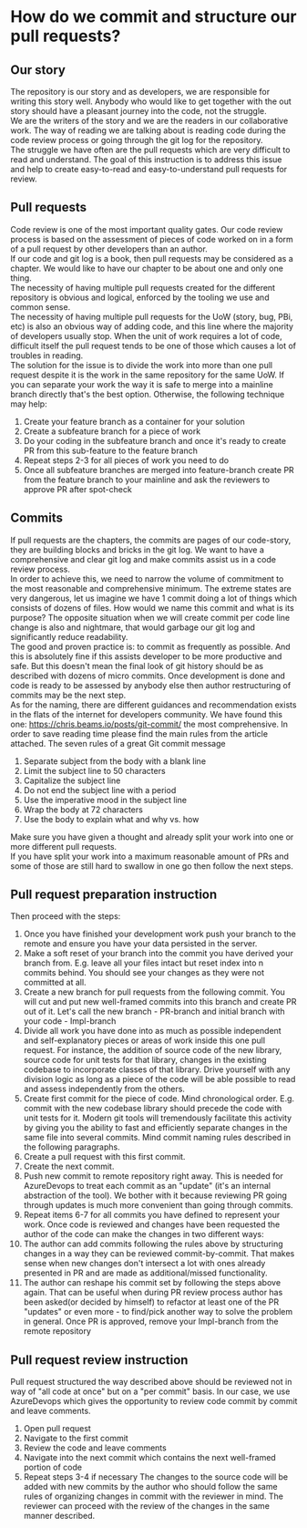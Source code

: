 # How do we commit and structure our pull requests?

## Our story
The repository is our story and as developers, we are responsible for writing this story well. Anybody who would like to get together with the out story should have a pleasant journey into the code, not the struggle.\
We are the writers of the story and we are the readers in our collaborative work. The way of reading we are talking about is reading code during the code review process or going through the git log for the repository.\
The struggle we have often are the pull requests which are very difficult to read and understand. The goal of this instruction is to address this issue and help to create easy-to-read and easy-to-understand pull requests for review.

## Pull requests
Code review is one of the most important quality gates. Our code review process is based on the assessment of pieces of code worked on in a form of a pull request by other developers than an author.\
If our code and git log is a book, then pull requests may be considered as a chapter. We would like to have our chapter to be about one and only one thing.\
The necessity of having multiple pull requests created for the different repository is obvious and logical, enforced by the tooling we use and common sense.\
The necessity of having multiple pull requests for the UoW (story, bug, PBi, etc) is also an obvious way of adding code, and this line where the majority of developers usually stop. When the unit of work requires a lot of code, difficult itself the pull request tends to be one of those which causes a lot of troubles in reading.\
The solution for the issue is to divide the work into more than one pull request despite it is the work in the same repository for the same UoW. If you can separate your work the way it is safe to merge into a mainline branch directly that's the best option. Otherwise, the following technique may help:
1.	Create your feature branch as a container for your solution
2.	Create a subfeature branch for a piece of work
3.	Do your coding in the subfeature branch and once it's ready to create PR from this sub-feature to the feature branch
4.	Repeat steps 2-3 for all pieces of work you need to do
5.	Once all subfeature branches are merged into feature-branch create PR from the feature branch to your mainline and ask the reviewers to approve PR after spot-check

## Commits
If pull requests are the chapters, the commits are pages of our code-story, they are building blocks and bricks in the git log. We want to have a comprehensive and clear git log and make commits assist us in a code review process.\
In order to achieve this, we need to narrow the volume of commitment to the most reasonable and comprehensive minimum. The extreme states are very dangerous, let us imagine we have 1 commit doing a lot of things which consists of dozens of files. How would we name this commit and what is its purpose? The opposite situation when we will create commit per code line change is also and nightmare, that would garbage our git log and significantly reduce readability.\
The good and proven practice is: to commit as frequently as possible. And this is absolutely fine if this assists developer to be more productive and safe. But this doesn't mean the final look of git history should be as described with dozens of micro commits. Once development is done and code is ready to be assessed by anybody else then author restructuring of commits may be the next step.\
As for the naming, there are different guidances and recommendation exists in the flats of the internet for developers community. We have found this one: https://chris.beams.io/posts/git-commit/ the most comprehensive. In order to save reading time please find the main rules from the article attached.
The seven rules of a great Git commit message
1.	Separate subject from the body with a blank line
2.	Limit the subject line to 50 characters
3.	Capitalize the subject line
4.	Do not end the subject line with a period
5.	Use the imperative mood in the subject line
6.	Wrap the body at 72 characters
7.	Use the body to explain what and why vs. how

Make sure you have given a thought and already split your work into one or more different pull requests.\
If you have split your work into a maximum reasonable amount of PRs and some of those are still hard to swallow in one go then follow the next steps.

## Pull request preparation instruction
Then proceed with the steps:
1.	Once you have finished your development work push your branch to the remote and ensure you have your data persisted in the server. 
2.	Make a soft reset of your branch into the commit you have derived your branch from. E.g. leave all your files intact but reset index into n commits behind. You should see your changes as they were not committed at all.
3.	Create a new branch for pull requests from the following commit. You will cut and put new well-framed commits into this branch and create PR out of it. Let's call the new branch - PR-branch and initial branch with your code - Impl-branch
4.	Divide all work you have done into as much as possible independent and self-explanatory pieces or areas of work inside this one pull request. For instance, the addition of source code of the new library, source code for unit tests for that library, changes in the existing codebase to incorporate classes of that library. Drive yourself with any division logic as long as a piece of the code will be able possible to read and assess independently from the others.
5.	Create first commit for the piece of code. Mind chronological order. E.g. commit with the new codebase library should precede the code with unit tests for it.  Modern git tools will tremendously facilitate this activity by giving you the ability to fast and efficiently separate changes in the same file into several commits. Mind commit naming rules described in the following paragraphs.
6.	Create a pull request with this first commit.
7.	Create the next commit.
8.	Push new commit to remote repository right away. This is needed for AzureDevops to treat each commit as an "update" (it's an internal abstraction of the tool). We bother with it because reviewing PR going through updates is much more convenient than going through commits.
9.	Repeat items 6-7 for all commits you have defined to represent your work.
Once code is reviewed and changes have been requested the author of the code can make the changes in two different ways:
1.	The author can add commits following the rules above by structuring changes in a way they can be reviewed commit-by-commit. That makes sense when new changes don't intersect a lot with ones already presented in PR and are made as additional/missed functionality. 
2.	The author can reshape his commit set by following the steps above again. That can be useful when during PR review process author has been asked(or decided by himself) to refactor at least one of the PR "updates" or even more - to find/pick another way to solve the problem in general.
Once PR is approved, remove your Impl-branch from the remote repository

## Pull request review instruction
Pull request structured the way described above should be reviewed not in way of "all code at once" but on a "per commit" basis. In our case, we use AzureDevops which gives the opportunity to review code commit by commit and leave comments.
1.	Open pull request
2.	Navigate to the first commit
3.	Review the code and leave comments
4.	Navigate into the next commit which contains the next well-framed portion of code
5.	Repeat steps 3-4 if necessary
The changes to the source code will be added with new commits by the author who should follow the same rules of organizing changes in commit with the reviewer in mind.  The reviewer can proceed with the review of the changes in the same manner described.
